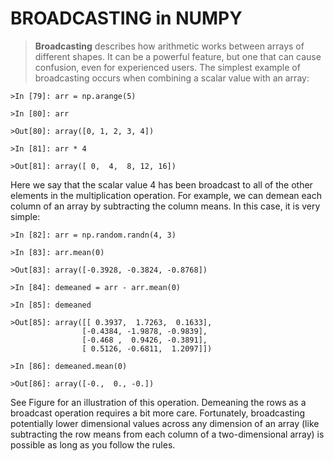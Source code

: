 # BROADCASTING in NUMPY
>**Broadcasting** describes how arithmetic works between arrays of different shapes. It can be a powerful feature, but one that can cause confusion, even for experienced users. The simplest example of broadcasting occurs when combining a scalar value with an array:

```
>In [79]: arr = np.arange(5)

>In [80]: arr

>Out[80]: array([0, 1, 2, 3, 4])

>In [81]: arr * 4

>Out[81]: array([ 0,  4,  8, 12, 16])

```

Here we say that the scalar value 4 has been broadcast to all of the other elements in the multiplication operation. For example, we can demean each column of an array by subtracting the column means. In this case, it is very simple:

```
>In [82]: arr = np.random.randn(4, 3)

>In [83]: arr.mean(0)  

>Out[83]: array([-0.3928, -0.3824, -0.8768])

>In [84]: demeaned = arr - arr.mean(0)

>In [85]: demeaned

>Out[85]: array([[ 0.3937,  1.7263,  0.1633],
                [-0.4384, -1.9878, -0.9839],
                [-0.468 ,  0.9426, -0.3891],
                [ 0.5126, -0.6811,  1.2097]])

>In [86]: demeaned.mean(0) 

>Out[86]: array([-0.,  0., -0.]) 

```

See Figure for an illustration of this operation. Demeaning the rows as a broadcast operation requires a bit more care. Fortunately, broadcasting potentially lower dimensional values across any dimension of an array (like subtracting the row means from each column of a two-dimensional array) is possible as long as you follow the rules. 

